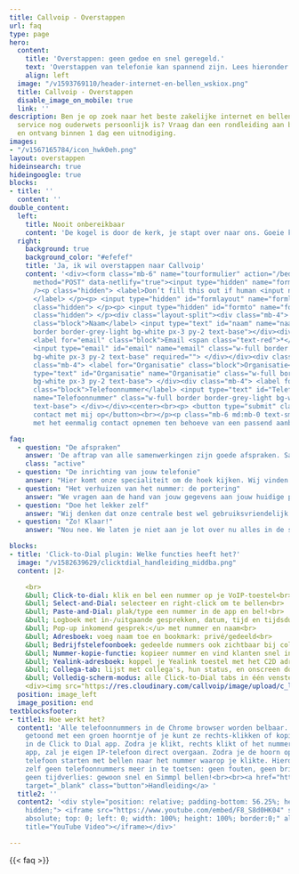 ```yaml
---
title: Callvoip - Overstappen
url: faq
type: page
hero:
  content:
    title: 'Overstappen: geen gedoe en snel geregeld.'
    text: 'Overstappen van telefonie kan spannend zijn. Lees hieronder waarom een overstap naar ons dat helemaal niet is.'
    align: left
  image: "/v1593769110/header-internet-en-bellen_wskiox.png"
  title: Callvoip - Overstappen
  disable_image_on_mobile: true
  link: ''
description: Ben je op zoek naar het beste zakelijke internet en bellen aanbod waar
  service nog ouderwets persoonlijk is? Vraag dan een rondleiding aan bij Callvoip
  en ontvang binnen 1 dag een uitnodiging.
images:
- "/v1567165784/icon_hwk0eh.png"
layout: overstappen
hideinsearch: true
hideingoogle: true
blocks:
- title: ''
  content: ''
double_content:
  left:
    title: Nooit onbereikbaar
    content: 'De kogel is door de kerk, je stapt over naar ons. Goeie keuze natuurlijk! :-) <br><br>Het eerste wat je moet weten, als we het je nog niet verteld hebben: <b>er is geen enkel moment dat je niet bereikbaar bent!</b> Het porteren van een nummer doen wij helemaal zelf met 1 druk op de knop. Die knop drukken we natuurlijk niet in als we niet zeker weten dat jouw nieuwe dienst helemaal klaar voor de start staat. We kiezen nadat jouw oude provider groen licht heeft gegeven in samenspraak met jou het perfecte moment.<br><br>Textje hier iets van... Lees hier de stappen hoe overstappen gaat... of juist text dat linkt met anchor naar de 2 andere content blokken'
  right:
    background: true
    background_color: "#efefef"
    title: 'Ja, ik wil overstappen naar Callvoip'
    content: '<div><form class="mb-6" name="tourformulier" action="/bedank/tour/" accept-charset="UTF-8"
      method="POST" data-netlify="true"><input type="hidden" name="form-name" value="tourformulier"
      /><p class="hidden"> <label>Don’t fill this out if human <input name="bot-field">
      </label> </p><p> <input type="hidden" id="formlayout" name="formlayout" value="d-23f3cd981aa749f793cc16353039c3e3"
      class="hidden"> </p><p> <input type="hidden" id="formto" name="formto" value="offerte"
      class="hidden"> </p><div class="layout-split"><div class="mb-4"> <label for="bedrijfsnaam"
      class="block">Naam</label> <input type="text" id="naam" name="naam" class="w-full
      border border-grey-light bg-white px-3 py-2 text-base"></div><div class="mb-4">
      <label for="email" class="block">Email <span class="text-red">*</span></label>
      <input type="email" id="email" name="email" class="w-full border border-grey-light
      bg-white px-3 py-2 text-base" required=""> </div></div><div class="layout-split"><div
      class="mb-4"> <label for="Organisatie" class="block">Organisatie</label> <input
      type="text" id="Organisatie" name="Organisatie" class="w-full border border-grey-light
      bg-white px-3 py-2 text-base"> </div><div class="mb-4"> <label for="Telefoonnummer"
      class="block">Telefoonnummer</label> <input type="text" id="Telefoonnummer"
      name="Telefoonnummer" class="w-full border border-grey-light bg-white px-3 py-2
      text-base"> </div></div><center><br><p> <button type="submit" class="button">Neem
      contact met mij op</button><br></p><p class="mb-6 md:mb-0 text-sm">Je gaat akkoord
      met het eenmalig contact opnemen ten behoeve van een passend aanbod.</center></p></form></div></div>'

faq: 
  - question: "De afspraken"
    answer: 'De aftrap van alle samenwerkingen zijn goede afspraken. Samen met jou stemmen we af wat jouw wensen zijn en wat wij daar voor prachtige oplossingen voor hebben. We vullen samen het aanvraagformulier in en kunnen zonder onduidelijkheid het proces in.'
    class: "active"
  - question: "De inrichting van jouw telefonie"
    answer: "Hier komt onze specialiteit om de hoek kijken. Wij vinden het namelijk het allerbelangrijkst dat we jou persoonlijk helpen om alle mogelijkheden van onze centrale te benutten.<br><br>Dus niet: hier is je login en een linkje naar een handleiding en succes ermee! Nee, we nemen je aan de hand en met jouw kennis van je bedrijf en onze kennis van telefonie maken we het best mogelijke belplan met alles erop en eraan.<br><br>We nemen de tijd, zorgen dat alle toestellen klaar zijn voor hun taak binnen onze omgeving en drukken op de Grote Porteer Knop wanneer alles klaar staat."
  - question: "Het verhuizen van het nummer: de portering"
    answer: "We vragen aan de hand van jouw gegevens aan jouw huidige provider of we jouw nummer(s) mogen verhuizen. Bij groen licht krijgen wij in feite vrij baan om dit op een door ons gekozen moment te doen. Dit loopt dus parallel aan de inrichting van onze centrale."
  - question: "Doe het lekker zelf"
    answer: "Wij denken dat onze centrale best wel gebruiksvriendelijk is. Zo gebruiksvriendelijk zelfs dat je helemaal geen telefonie expert hoeft te zijn om bepaalde dingen gewoon zelf te doen. Zeker wanneer we daar bij jouw inrichting rekening mee houden. We denken graag mee! En heb je daar geen zin in of tijd voor? Doen wij het, hoor. ;-)"
  - question: "Zo! Klaar!"
    answer: "Nou nee. We laten je niet aan je lot over nu alles in de steigers staat. We checken nog even bij je in na de eerste gebruiksperiode om te kijken of we alles goed hebben ingericht of dat er door de eerste ervaringen aanpassingen nodig zijn. En als je zelf vragen hebt, zitten we aan de andere kant van jouw nieuwe lijn te wachten om jou te helpen."

blocks:
- title: 'Click-to-Dial plugin: Welke functies heeft het?'
  image: "/v1582639629/clicktdial_handleiding_middba.png"
  content: |2-

    <br>
    &bull; Click-to-dial: klik en bel een nummer op je VoIP-toestel<br>
    &bull; Select-and-Dial: selecteer en right-click om te bellen<br>
    &bull; Paste-and-Dial: plak/type een nummer in de app en bel!<br>
    &bull; Logboek met in-/uitgaande gesprekken, datum, tijd en tijdsduur<br>
    &bull; Pop-up inkomend gesprek:</u> met nummer en naam<br>
    &bull; Adresboek: voeg naam toe en bookmark: privé/gedeeld<br>
    &bull; Bedrijfstelefoonboek: gedeelde nummers ook zichtbaar bij collega’s.<br>
    &bull; Nummer-kopie-functie: kopieer nummer en vind klanten snel in je CRM!<br>
    &bull; Yealink-adresboek: koppel je Yealink toestel met het C2D adresboek!<br>
    &bull; Collega-tab: lijst met collega's, hun status, en onscreen doorverbinden<br>
    &bull; Volledig-scherm-modus: alle Click-to-Dial tabs in één venster!<br>
    <div><img src="https://res.cloudinary.com/callvoip/image/upload/c_limit,h_512,w_512/v1592550677/edge_vynsgz.png" style="float: left; alt=""><p>Nu ook voor Microsoft Edge!</p></div>
  position: image_left
  image_position: end
textblocksfooter:
- title1: Hoe werkt het?
  content1: 'Alle telefoonnummers in de Chrome browser worden belbaar. Nummers worden
    getoond met een groen hoorntje of je kunt ze rechts-klikken of kopiëren en plakken
    in de Click to Dial app. Zodra je klikt, rechts klikt of het nummer plakt in de
    app, zal je eigen IP-telefoon direct overgaan. Zodra je de hoorn opneemt zal de
    telefoon starten met bellen naar het nummer waarop je klikte. Hierdoor hoef je
    zelf geen telefoonnummers meer in te toetsen: geen fouten, geen bril opzetten,
    geen tijdverlies: gewoon snel en Simmpl bellen!<br><br><a href="https://www.callvoip.nl/ondersteuning/integraties/click-to-dial/"
    target="_blank" class="button">Handleiding</a> '
  title2: ''
  content2: '<div style="position: relative; padding-bottom: 56.25%; height: 0; overflow:
    hidden;"> <iframe src="https://www.youtube.com/embed/F8_S8d0HK04" style="position:
    absolute; top: 0; left: 0; width: 100%; height: 100%; border:0;" allowfullscreen
    title="YouTube Video"></iframe></div>'

---
```


{{< faq >}}
